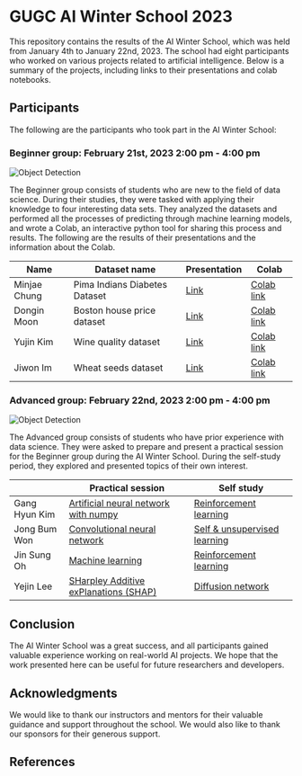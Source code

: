 # GUGC AI Winter School 2023

This repository contains the results of the AI Winter School, which was held from January 4th to January 22nd, 2023. The school had eight participants who worked on various projects related to artificial intelligence. Below is a summary of the projects, including links to their presentations and colab notebooks.



## Participants

The following are the participants who took part in the AI Winter School:

### Beginner group:  February 21st, 2023 2:00 pm - 4:00 pm

![Object Detection](https://example.com/object_detection.jpg)


The Beginner group consists of students who are new to the field of data science. During their studies, they were tasked with applying their knowledge to four interesting data sets. They analyzed the datasets and performed all the processes of predicting through machine learning models, and wrote a Colab, an interactive python tool for sharing this process and results. The following are the results of their presentations and the information about the Colab.

| Name | Dataset name  | Presentation | Colab |
|---|---|---|---|
| Minjae Chung | Pima Indians Diabetes Dataset | [Link](https://docs.google.com/presentation/d/1LjrlKDR2Q2foAKprmz9x9M6ORA0IsY_S/edit?usp=share_link&ouid=101633548124306174896&rtpof=true&sd=true/) | [Colab link](https://colab.research.google.com/drive/1Gv6GZE0Vp_kUNenrUidNISXqgij3ElSz#scrollTo=429dPW_-rOxd) |
| Dongin Moon | Boston house price dataset | [Link](https://docs.google.com/presentation/d/1UBSmXoj5nECZki0xY8XiZuGJ5M2PSC4N/edit?usp=share_link&ouid=101633548124306174896&rtpof=true&sd=true) | [Colab link](https://colab.research.google.com/drive/1bx61CfoTBFOiVThImOkGsZkTe9UtJIhj?usp=sharing#scrollTo=65VwawWn1MTf) |
| Yujin Kim | Wine quality dataset | [Link](https://docs.google.com/presentation/d/1feb8zLfKKg9DMdz-6PK7rX1UlvaKnWIz/edit?usp=share_link&ouid=101633548124306174896&rtpof=true&sd=true) | [Colab link](https://colab.research.google.com/drive/1fyddGSGNTsZd8ZNwZvbOnOq5qEb3cxCu#scrollTo=XKquURHzCPK_) |
| Jiwon Im | Wheat seeds dataset | [Link](https://docs.google.com/presentation/d/1ZL21xC5dGHbDlXwWT18WkHK-lS53PvAs/edit?usp=share_link&ouid=101633548124306174896&rtpof=true&sd=true) | [Colab link](https://colab.research.google.com/drive/1cieX2LOsrgfG33rACMZwCkWJFf6MOoAn?usp=sharing) |


### Advanced group: February 22nd, 2023 2:00 pm - 4:00 pm

![Object Detection](https://example.com/object_detection.jpg)


The Advanced group consists of students who have prior experience with data science. They were asked to prepare and present a practical session for the Beginner group during the AI Winter School. During the self-study period, they explored and presented topics of their own interest.

|  | Practical session  | Self study |
|---|---|---|
| Gang Hyun Kim | [Artificial neural network with numpy](https://docs.google.com/presentation/d/1NC0m9CGLiyM3-BkfdhA_cuImxs7XYNEC/edit?usp=share_link&ouid=101633548124306174896&rtpof=true&sd=true) | [Reinforcement learning](https://example.com/) |
| Jong Bum Won | [Convolutional neural network](https://docs.google.com/presentation/d/1ozVi-X_dxRuFZns-DDqgY1chgtkT7F0H/edit?usp=share_link&ouid=101633548124306174896&rtpof=true&sd=true) | [Self & unsupervised learning](https://docs.google.com/presentation/d/1J-n7tthS0PbkSYyMQNJTPY-whxEWvEKF/edit?usp=share_link&ouid=101633548124306174896&rtpof=true&sd=true) |
| Jin Sung Oh | [Machine learning](https://docs.google.com/presentation/d/1-OWIQHGT8lHRaxU4cSQpLcj2Oyu6hNEH/edit?usp=share_link&ouid=101633548124306174896&rtpof=true&sd=true) | [Reinforcement learning](https://docs.google.com/presentation/d/1BCBYXd6jC7L1DEvFtANZVBi0cRlxG9_O/edit?usp=share_link&ouid=101633548124306174896&rtpof=true&sd=true) |
| Yejin Lee | [SHarpley Additive exPlanations (SHAP)](https://docs.google.com/presentation/d/15GQhyZSJBO_NWt8m5O9nUR8a6Jju0-DW/edit?usp=share_link&ouid=101633548124306174896&rtpof=true&sd=true) | [Diffusion network](https://docs.google.com/presentation/d/1xk_8th_iJQpZ_H_SIYefML2dWApkdYw1/edit?usp=share_link&ouid=101633548124306174896&rtpof=true&sd=true) |

## Conclusion

The AI Winter School was a great success, and all participants gained valuable experience working on real-world AI projects. We hope that the work presented here can be useful for future researchers and developers.

## Acknowledgments

We would like to thank our instructors and mentors for their valuable guidance and support throughout the school. We would also like to thank our sponsors for their generous support.

## References
